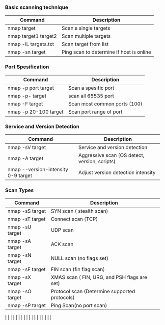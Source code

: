 <h3> Basic scanning technique</h3>

| Command          | Description                              |
|------------------|------------------------------------------|
| nmap target     | Scan a single targets |
| nmap target1 target2      | Scan multiple targets |
| nmap -iL targets.txt | Scan target from list |
| nmap -sn target | Ping scan to determine if host is online |

<h3>Port Spesification</h3>

| Command          | Description                              |
|------------------|------------------------------------------|
| nmap -p port target | Scan a spesific port |
| nmap -p- target | scan all 65535 port | 
| nmap -F target | Scan most common ports (100) |
| nmap -p 20-100 target | Scan port range of port |

<h3> Service and Version Detection</h3>

| Command          | Description                              |
|------------------|------------------------------------------|
| nmap -sV target | Service and version detection |
| nmap -A target | Aggressive scan (OS detect, version, scripts) |
| nmap --version-intensity 0-9 target | Adjust version detection intensity |
<p>
<h3>Scan Types</h3>

| Command          | Description                              |
|------------------|------------------------------------------|
| nmap -sS target | SYN scan ( stealth scan) |
| nmap -sT target | Connect scan (TCP) |
| nmap -sU target | UDP scan |
| nmap -sA target | ACK scan |
| nmap -sN target | NULL scan (no flags set) |
| nmap -sF target | FIN scan (fin flag scan) |
| nmap -sX target | XMAS scan ( FIN, URG, and PSH flags are set) |
| nmap -sO target | Protocol scan (Determine supported protocols) |
| nmap -sP target | Ping Scan(no port scan) |
</p>
|  |  |
|  |  |
|  |  |
|  |  |
|  |  |
|  |  |
